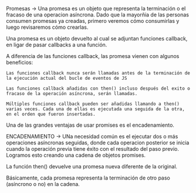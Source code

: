 Promesas -> Una promesa es un objeto que representa la terminación o el fracaso de una operacion asíncrona. Dado que la mayorñia de las personas consumen promesas ya creadas, primero veremos cómo consumirlas y luego revisaremos cómo crearlas.

Una promesa es un objeto devuelto al cual se adjuntan funciones callback, en ligar de pasar callbacks a una función.

A diferencia de las funciones callback, las promesa vienen con algunos beneficios:

    Las funciones callback nunca serán llamadas antes de la terminación de la ejecución actual del bucle de eventos de JS

    Las funciones callback añadidas con then() incluso después del exito o fracaso de la operación asíncrona, serán llamadas.

    Múltiples funciones callback pueden ser añadidas llamando a then() varias veces. Cada una de ellas es ejecutada una seguida de la otra, en el orden que fueron insertadas.

Una de las grandes ventajas de usar promises es el encadenamiento.

ENCADENAMIENTO -> UNa necesidad común es el ejecutar dos o más operaciones asíncronas seguidas, donde cada operacion posterior se inicia cuando la operación previa tiene éxito con el resultado del paso previo. Logramos esto creando una cadena de objetos promises.

La función then() devuelve una promesa nueva diferente de la original.

Básicamente, cada promesa representa la terminación de otro paso (asíncrono o no) en la cadena.




